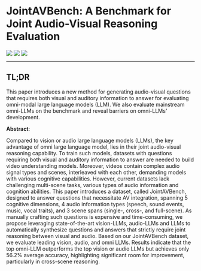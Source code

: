 # JointAVBench: A Benchmark for Joint Audio-Visual Reasoning Evaluation

<div style='display:flex; gap: 0.25rem; '>
<a href='/doc/JointAVBench.pdf'><img src='https://img.shields.io/badge/preprint-PDF-red'></a>
<a href='https://jointavbench.github.io'><img src='https://img.shields.io/badge/project-page-purple'></a>
<a href='https://huggingface.co/datasets/JointAVBench/JointAVBench'><img src='https://img.shields.io/badge/huggingface-benchmark-yellow'></a>
</div>

----

## TL;DR
This paper introduces a new method for generating audio-visual questions that requires both visual and auditory information to answer for evaluating omni-modal large language models (LLM). We also evaluate mainstream omni-LLMs on the benchmark and reveal barriers on omni-LLMs' development.

**Abstract**:

Compared to vision or audio large language models (LLMs), the key advantage of omni large language model, lies in their joint audio-visual reasoning capability. To train such models, datasets with questions requiring both visual and auditory information to answer are needed to build video understanding models. Moreover, videos contain complex audio signal types and scenes, interleaved with each other, demanding models with various cognitive capabilities. However, current datasets lack challenging multi-scene tasks, various types of audio information and cognition abilities. This paper introduces a dataset, called JointAVBench, designed to answer questions that necessitate AV integration, spanning 5 cognitive dimensions, 4 audio information types (speech, sound events, music, vocal traits), and 3 scene spans (single-, cross-, and full-scene). As manually crafting such questions is expensive and time-consuming, we propose leveraging state-of-the-art vision-LLMs, audio-LLMs and LLMs to automatically synthesize questions and answers that strictly require joint reasoning between visual and audio. Based on our JointAVBench dataset, we evaluate leading vision, audio, and omni LLMs. Results indicate that the top omni-LLM outperforms the top vision or audio LLMs but achieves only 56.2\% average accuracy, highlighting significant room for improvement, particularly in cross-scene reasoning.
